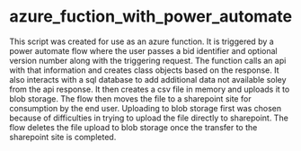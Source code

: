 # azure_fuction_with_power_automate

This script was created for use as an azure function. It is triggered by a power automate flow where the user passes a bid identifier and optional version number along with the triggering request.
The function calls an api with that information and creates class objects based on the response. It also interacts with a sql database to add additional data not available soley from the api response. It then creates a csv file in memory and uploads it to blob storage. The flow then moves the file to a sharepoint site for consumption by the end user. Uploading to blob storage first was chosen because of difficulties in trying to upload the file directly to sharepoint. The flow deletes the file upload to blob storage once the transfer to the sharepoint site is completed.

